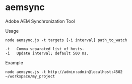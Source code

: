 aemsync
=======

Adobe AEM Synchronization Tool

Usage
```
node aemsync.js -t targets [-i interval] path_to_watch

-t   Comma separated list of hosts.
-i   Update interval; default 500 ms.
```

Example
```
node aemsync.js -t http://admin:admin@localhost:4502 ~/workspace/my_project
```
